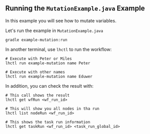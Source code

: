 ## Running the `MutationExample.java` Example

In this example you will see how to mutate variables.

Let's run the example in `MutationExample.java`

```
gradle example-mutation:run
```

In another terminal, use `lhctl` to run the workflow:

```
# Execute with Peter or Miles
lhctl run example-mutation name Peter

# Execute with other names
lhctl run example-mutation name Eduwer
```

In addition, you can check the result with:

```
# This call shows the result
lhctl get wfRun <wf_run_id>

# This will show you all nodes in tha run
lhctl list nodeRun <wf_run_id>

# This shows the task run information
lhctl get taskRun <wf_run_id> <task_run_global_id>
```
